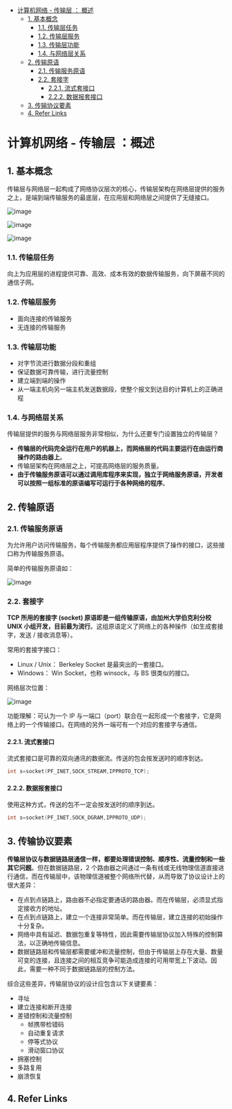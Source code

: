 - [计算机网络 - 传输层 ： 概述](#计算机网络---传输层--概述)
  - [1. 基本概念](#1-基本概念)
    - [1.1. 传输层任务](#11-传输层任务)
    - [1.2. 传输层服务](#12-传输层服务)
    - [1.3. 传输层功能](#13-传输层功能) 
    - [1.4. 与网络层关系](#14-与网络层关系)
  - [2. 传输原语](#2-传输原语)
    - [2.1. 传输服务原语](#21-传输服务原语)
    - [2.2. 套接字](#22-套接字)
      - [2.2.1. 流式套接口](#221-流式套接口)
      - [2.2.2. 数据报套接口](#222-数据报套接口)
  - [3. 传输协议要素](#3-传输协议要素)
  - [4. Refer Links](#4-refer-links)

# 计算机网络 - 传输层 ：概述

## 1. 基本概念

传输层与网络层一起构成了网络协议层次的核心，传输层架构在网络层提供的服务之上，是端到端传输服务的最底层，在应用层和网络层之间提供了无缝接口。

![image](http://img.cdn.firejq.com/jpg/2018/6/11/3d264c0b1993f78a135c503f74033ffa.jpg)

![image](http://img.cdn.firejq.com/jpg/2018/6/11/c8dcb6e169ce33ddb124f44d0b50ec16.jpg)

![image](http://img.cdn.firejq.com/jpg/2018/6/11/23e3fe36a0865ac10a75a605bb5818d5.jpg)

### 1.1. 传输层任务

向上为应用层的进程提供可靠、高效、成本有效的数据传输服务，向下屏蔽不同的通信子网。

### 1.2. 传输层服务

- 面向连接的传输服务
- 无连接的传输服务

### 1.3. 传输层功能

- 对字节流进行数据分段和重组 
- 保证数据可靠传输，进行流量控制
- 建立端到端的操作
- 从一端主机向另一端主机发送数据段，使整个报文到达目的计算机上的正确进程

### 1.4. 与网络层关系

传输层提供的服务与网络层服务非常相似，为什么还要专门设置独立的传输层？
- **传输层的代码完全运行在用户的机器上，而网络层的代码主要运行在由运行商操作的路由器上**。
- 传输层架构在网络层之上，可提高网络层的服务质量。
- **由于传输服务原语可以通过调用库程序来实现，独立于网络服务原语，开发者可以按照一组标准的原语编写可运行于各种网络的程序**。

## 2. 传输原语

### 2.1. 传输服务原语

为允许用户访问传输服务，每个传输服务都应用层程序提供了操作的接口，这些接口称为传输服务原语。

简单的传输服务原语如：

![image](http://img.cdn.firejq.com/jpg/2018/6/11/ae497563485d1f964890db36169dceed.jpg)

### 2.2. 套接字

**TCP 所用的套接字 (socket) 原语即是一组传输原语，由加州大学伯克利分校 UNIX 小组开发，目前最为流行**。这组原语定义了网络上的各种操作（如生成套接字，发送 / 接收消息等）。

常用的套接字接口：
- Linux / Unix： Berkeley Socket 是最突出的一套接口。
- Windows： Win Socket，也称 winsock，与 BS 很类似的接口。

网络层次位置：

![image](http://img.cdn.firejq.com/jpg/2018/6/11/c89ff99a98cd2a481a91339652181341.jpg)

功能理解：可认为一个 IP 与一端口（port）联合在一起形成一个套接字，它是网络上的一个传输接口。在网络的另外一端可有一个对应的套接字与通信。

#### 2.2.1. 流式套接口

流式套接口是可靠的双向通讯的数据流。传送的包会按发送时的顺序到达。
```c
int s=socket(PF_INET,SOCK_STREAM,IPPROTO_TCP);
```

#### 2.2.2. 数据报套接口

使用这种方式，传送的包不一定会按发送时的顺序到达。
```c
int s=socket(PF_INET,SOCK_DGRAM,IPPROTO_UDP);
```

## 3. 传输协议要素

**传输层协议与数据链路层通信一样，都要处理错误控制、顺序性、流量控制和一些其它问题**。但在数据链路层，2 个路由器之间通过一条有线或无线物理信道直接进行通信，而在传输层中，该物理信道被整个网络所代替，从而导致了协议设计上的很大差异：
- 在点到点链路上，路由器不必指定要通话的路由器。而在传输层，必须显式指定接收方的地址。
- 在点到点链路上，建立一个连接非常简单。而在传输层，建立连接的初始操作十分复杂。
- 网络中具有延迟、数据包重复等特性，因此需要传输层协议加入特殊的控制算法，以正确地传输信息。
- 数据链路层和传输层都需要缓冲和流量控制，但由于传输层上存在大量、数量可变的连接，且连接之间的相互竞争可能造成连接的可用带宽上下波动。因此，需要一种不同于数据链路层的控制方法。

综合这些差异，传输层协议的设计应包含以下关键要素：
- 寻址
- 建立连接和断开连接
- 差错控制和流量控制
  - 帧携带检错码
  - 自动重复请求
  - 停等式协议
  - 滑动窗口协议
- 拥塞控制
- 多路复用
- 崩溃恢复

## 4. Refer Links